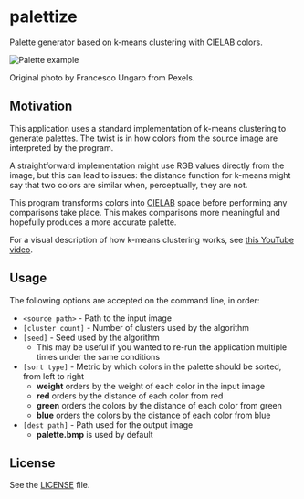 # palettize

Palette generator based on k-means clustering with CIELAB colors.

![Palette example](https://i.imgur.com/Ahk7vyE.jpg)

Original photo by Francesco Ungaro from Pexels.

## Motivation

This application uses a standard implementation of k-means clustering to generate palettes. The twist is in how colors from the source image are interpreted by the program.

A straightforward implementation might use RGB values directly from the image, but this can lead to issues: the distance function for k-means might say that two colors are similar when, perceptually, they are not.

This program transforms colors into [CIELAB](https://en.wikipedia.org/wiki/CIELAB_color_space#Perceptual_differences) space before performing any comparisons take place. This makes comparisons more meaningful and hopefully produces a more accurate palette.

For a visual description of how k-means clustering works, see [this YouTube video](https://youtu.be/4b5d3muPQmA?t=33).

## Usage

The following options are accepted on the command line, in order:

* ```<source path>``` - Path to the input image
* ```[cluster count]``` - Number of clusters used by the algorithm
* ```[seed]``` - Seed used by the algorithm
    * This may be useful if you wanted to re-run the application multiple times under the same conditions
* ```[sort type]``` - Metric by which colors in the palette should be sorted, from left to right
    * **weight** orders by the weight of each color in the input image
    * **red** orders by the distance of each color from red
    * **green** orders the colors by the distance of each color from green
    * **blue** orders the colors by the distance of each color from blue
* ```[dest path]``` - Path used for the output image
    * **palette.bmp** is used by default

## License

See the [LICENSE](https://github.com/gvlsq/palettize/blob/main/LICENSE) file.
